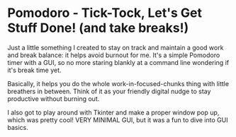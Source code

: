 # Pomodoro - Tick-Tock, Let's Get Stuff Done! (and take breaks!)

Just a little something I created to stay on track and maintain a good work and break balance: it helps avoid burnout for me. It's a simple Pomodoro timer with a GUI, so no more staring blankly at a command line wondering if it's break time yet.

Basically, it helps you do the whole work-in-focused-chunks thing with little breathers in between. Think of it as your friendly digital nudge to stay productive without burning out.

I also got to play around with Tkinter and make a proper window pop up, which was pretty cool! VERY MINIMAL GUI, but it was a fun to dive into GUI basics.
